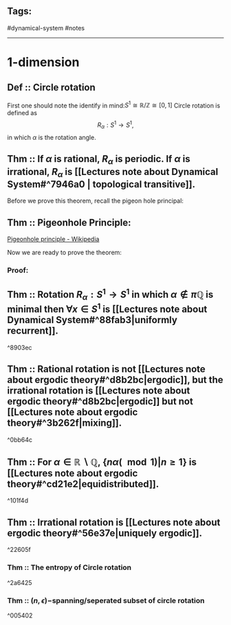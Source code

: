 ## Tags:

#dynamical-system #notes 

---
# 1-dimension
## Def :: Circle rotation
First one should note the identify in mind:$S^{1}\cong \mathbb{R}/\mathbb{Z}\cong [0,1]$
Circle rotation is defined as $$R_{\alpha}: S^{1}\rightarrow S^{1},$$
in which $\alpha$ is the rotation angle.
## Thm :: If $\alpha$ is rational, $R_{\alpha}$ is periodic. If $\alpha$ is irrational, $R_{\alpha}$ is [[Lectures note about Dynamical System#^7946a0 | topological transitive]].



Before we prove this theorem, recall the pigeon hole principal:
## Thm :: Pigeonhole Principle:
[Pigeonhole principle - Wikipedia](https://en.wikipedia.org/wiki/Pigeonhole_principle)

Now we are ready to prove the theorem:
### Proof:





## Thm :: Rotation $R_{\alpha}: S^{1}\rightarrow S^{1}$ in which $\alpha\not\in \pi\mathbb{Q}$ is minimal then $\forall x\in S^{1}$ is [[Lectures note about Dynamical System#^88fab3|uniformly recurrent]].

^8903ec

## Thm :: Rational rotation is not [[Lectures note about ergodic theory#^d8b2bc|ergodic]], but the irrational rotation is [[Lectures note about ergodic theory#^d8b2bc|ergodic]] but not [[Lectures note about ergodic theory#^3b262f|mixing]].

^0bb64c


## Thm :: For $\alpha\in\mathbb{R}\backslash\mathbb{Q}$, $\{n\alpha(\mod1)|n\geq1\}$ is [[Lectures note about ergodic theory#^cd21e2|equidistributed]].

^101f4d

## Thm :: Irrational rotation is [[Lectures note about ergodic theory#^56e37e|uniquely ergodic]].

^22605f

### Thm :: The entropy of Circle rotation

^2a6425


### Thm :: $(n,\epsilon)-$spanning/seperated subset of circle rotation

^005402
